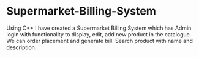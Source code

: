 # Supermarket-Billing-System
Using C++ I have created a Supermarket Billing System which has
Admin login with functionality to display, edit, add new product in the catalogue. We can order placement and generate bill. Search product with name and description.
